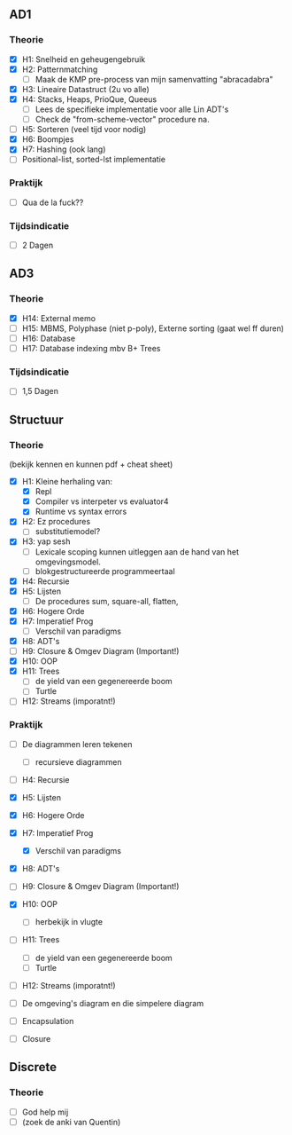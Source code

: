 ## AD1
### Theorie
- [x] H1: Snelheid en geheugengebruik  
- [x] H2: Patternmatching  
    - [ ] Maak de KMP pre-process van mijn samenvatting "abracadabra"
- [x] H3: Lineaire Datastruct (2u vo alle)  
- [x] H4: Stacks, Heaps, PrioQue, Queeus  
    - [ ] Lees de specifieke implementatie voor alle Lin ADT's
    - [ ] Check de "from-scheme-vector" procedure na.
- [ ] H5: Sorteren (veel tijd voor nodig)  
- [x] H6: Boompjes  
- [x] H7: Hashing (ook lang)  
- [ ] Positional-list, sorted-lst implementatie
### Praktijk
- [ ] Qua de la fuck??
### Tijdsindicatie
- [ ] 2 Dagen  

## AD3
### Theorie
- [x] H14: External memo  
- [ ] H15: MBMS, Polyphase (niet p-poly), Externe sorting (gaat wel ff duren)  
- [ ] H16: Database  
- [ ] H17: Database indexing mbv B+ Trees  

### Tijdsindicatie
- [ ] 1,5 Dagen  

## Structuur
### Theorie
(bekijk kennen en kunnen pdf + cheat sheet)  
- [x] H1: Kleine herhaling van:  
    - [x] Repl  
    - [x] Compiler vs interpeter vs evaluator4  
    - [x] Runtime vs syntax errors  
- [x] H2: Ez procedures
    - [ ] substitutiemodel?
- [x] H3:  yap sesh
    - [ ] Lexicale scoping kunnen uitleggen aan de hand van het omgevingsmodel.
    - [ ] blokgestructureerde programmeertaal 
- [x] H4: Recursie  
- [x] H5: Lijsten  
    - [ ] De procedures sum, square-all, flatten, 
- [x] H6: Hogere Orde  
- [x] H7: Imperatief Prog  
    - [ ] Verschil van paradigms  
- [x] H8: ADT's  
- [ ] H9: Closure & Omgev Diagram (Important!)  
- [x] H10: OOP  
- [x] H11: Trees  
    - [ ] de yield van een gegenereerde boom 
    - [ ] Turtle
- [ ] H12: Streams (imporatnt!)  
### Praktijk
- [ ] De diagrammen leren tekenen
    - [ ] recursieve diagrammen
- [ ] H4: Recursie  
- [x] H5: Lijsten  
- [x] H6: Hogere Orde  
- [x] H7: Imperatief Prog  
    - [x] Verschil van paradigms  
- [x] H8: ADT's  
- [ ] H9: Closure & Omgev Diagram (Important!)  
- [x] H10: OOP  
    - [ ] herbekijk in vlugte
- [ ] H11: Trees  
    - [ ] de yield van een gegenereerde boom 
    - [ ] Turtle
- [ ] H12: Streams (imporatnt!)  
- [ ] De omgeving's diagram en die simpelere diagram


- [ ] Encapsulation
- [ ] Closure

## Discrete
### Theorie
- [ ] God help mij
- [ ] (zoek de anki van Quentin)  
